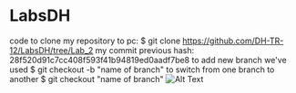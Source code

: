 # LabsDH
code to clone my repository to pc: $ git clone https://github.com/DH-TR-12/LabsDH/tree/Lab_2
my commit previous hash: 28f520d91c7cc408f593f41b94819ed0aadf7be8
to add new branch we've used $ git checkout -b "name of branch" to switch from one branch to another $ git checkout "name of branch"
![Alt Text](https://i.pinimg.com/600x315/14/3a/98/143a9852059de5bb6c1a4184745a96ad.jpg)

